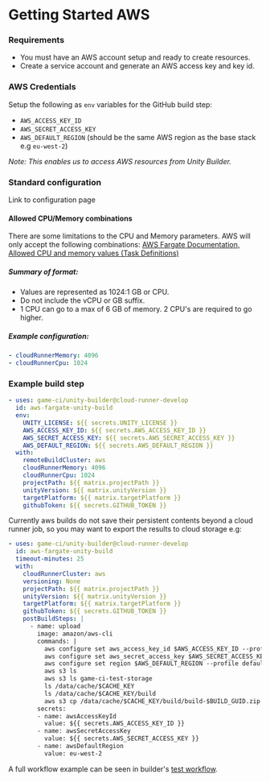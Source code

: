 # Getting Started AWS

### Requirements

- You must have an AWS account setup and ready to create resources.
- Create a service account and generate an AWS access key and key id.

### AWS Credentials

Setup the following as `env` variables for the GitHub build step:

- `AWS_ACCESS_KEY_ID`
- `AWS_SECRET_ACCESS_KEY`
- `AWS_DEFAULT_REGION` (should be the same AWS region as the base stack e.g `eu-west-2`)

_Note:_
_This enables us to access AWS resources from Unity Builder._

### Standard configuration

Link to configuration page

#### Allowed CPU/Memory combinations

There are some limitations to the CPU and Memory parameters. AWS will only accept the following combinations:
[AWS Fargate Documentation, Allowed CPU and memory values (Task Definitions)](https://docs.aws.amazon.com/AmazonECS/latest/developerguide/task_definition_parameters.html#task_size)

##### Summary of format:

- Values are represented as 1024:1 GB or CPU.
- Do not include the vCPU or GB suffix.
- 1 CPU can go to a max of 6 GB of memory. 2 CPU's are required to go higher.

##### Example configuration:

```yaml
- cloudRunnerMemory: 4096
- cloudRunnerCpu: 1024
```

### Example build step

```yaml
- uses: game-ci/unity-builder@cloud-runner-develop
  id: aws-fargate-unity-build
  env:
    UNITY_LICENSE: ${{ secrets.UNITY_LICENSE }}
    AWS_ACCESS_KEY_ID: ${{ secrets.AWS_ACCESS_KEY_ID }}
    AWS_SECRET_ACCESS_KEY: ${{ secrets.AWS_SECRET_ACCESS_KEY }}
    AWS_DEFAULT_REGION: ${{ secrets.AWS_DEFAULT_REGION }}
  with:
    remoteBuildCluster: aws
    cloudRunnerMemory: 4096
    cloudRunnerCpu: 1024
    projectPath: ${{ matrix.projectPath }}
    unityVersion: ${{ matrix.unityVersion }}
    targetPlatform: ${{ matrix.targetPlatform }}
    githubToken: ${{ secrets.GITHUB_TOKEN }}
```

Currently aws builds do not save their persistent contents beyond a cloud runner job, so you may want to export the results to cloud storage e.g:

```yaml
- uses: game-ci/unity-builder@cloud-runner-develop
  id: aws-fargate-unity-build
  timeout-minutes: 25
  with:
    cloudRunnerCluster: aws
    versioning: None
    projectPath: ${{ matrix.projectPath }}
    unityVersion: ${{ matrix.unityVersion }}
    targetPlatform: ${{ matrix.targetPlatform }}
    githubToken: ${{ secrets.GITHUB_TOKEN }}
    postBuildSteps: |
      - name: upload
        image: amazon/aws-cli
        commands: |
          aws configure set aws_access_key_id $AWS_ACCESS_KEY_ID --profile default
          aws configure set aws_secret_access_key $AWS_SECRET_ACCESS_KEY --profile default
          aws configure set region $AWS_DEFAULT_REGION --profile default
          aws s3 ls
          aws s3 ls game-ci-test-storage
          ls /data/cache/$CACHE_KEY
          ls /data/cache/$CACHE_KEY/build
          aws s3 cp /data/cache/$CACHE_KEY/build/build-$BUILD_GUID.zip s3://game-ci-test-storage/$CACHE_KEY/build-$BUILD_GUID.zip
        secrets:
        - name: awsAccessKeyId
          value: ${{ secrets.AWS_ACCESS_KEY_ID }}
        - name: awsSecretAccessKey
          value: ${{ secrets.AWS_SECRET_ACCESS_KEY }}
        - name: awsDefaultRegion
          value: eu-west-2
```

A full workflow example can be seen in builder's [test workflow](https://github.com/game-ci/unity-builder/blob/main/.github/workflows/aws-tests.yml).
